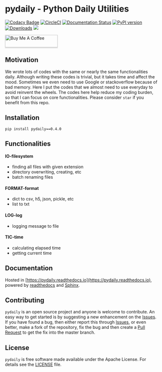 **pydaily - Python Daily Utilities**
============
[![Codacy Badge](https://api.codacy.com/project/badge/Grade/8e2dbb9defe6410793beed44f22783d2)](https://app.codacy.com/app/PingjunChen/pydaily?utm_source=github.com&utm_medium=referral&utm_content=PingjunChen/pydaily&utm_campaign=Badge_Grade_Dashboard)
[![CircleCI](https://circleci.com/gh/PingjunChen/pydaily.svg?style=svg)](https://circleci.com/gh/PingjunChen/pydaily)
[![Documentation Status](https://readthedocs.org/projects/pydaily/badge/?version=latest)](https://pydaily.readthedocs.io/en/latest/?badge=latest)
[![PyPI version](https://badge.fury.io/py/pydaily.svg)](https://badge.fury.io/py/pydaily)
[![Downloads](https://pepy.tech/badge/pydaily)](https://pepy.tech/project/pydaily)
![](https://img.shields.io/github/stars/PingjunChen/pydaily.svg)

<a href="https://www.buymeacoffee.com/3yEjAQG" target="_blank"><img src="https://www.buymeacoffee.com/assets/img/custom_images/orange_img.png" alt="Buy Me A Coffee" style="height: 41px !important;width: 174px !important;box-shadow: 0px 3px 2px 0px rgba(190, 190, 190, 0.5) !important;-webkit-box-shadow: 0px 3px 2px 0px rgba(190, 190, 190, 0.5) !important;" ></a>

Motivation
------------
We wrote lots of codes with the same or nearly the same functionalities daily. Although writing these codes is trivial, but it takes time and affect the mood. Sometimes we even need to use Google or stackoverflow because of bad memory. Here I put the codes that we almost need to use everyday to avoid reinvent the wheels. The codes here help reduce my coding burden, so that I can focus on core functionalities. Please consider `star` if you benefit from this repo.


Installation
------------
```alpha
pip install pydaily==0.4.0
```

Functionalities
------------

#### IO-filesystem
- finding all files with given extension
- directory overwriting, creating, etc
- batch renaming files

#### FORMAT-format
- dict to csv, h5, json, pickle, etc
- list to txt  

#### LOG-log
- logging message to file

#### TIC-time
- calculating elapsed time
- getting current time


Documentation
------------
Hosted in [https://pydaily.readthedocs.io](https://pydaily.readthedocs.io), powered by [readthedocs](https://readthedocs.org) and
[Sphinx](http://www.sphinx-doc.org).


Contributing
------------
``pydaily`` is an open source project and anyone is welcome to contribute. An easy way to get started is by suggesting a new enhancement on the [Issues](https://github.com/PingjunChen/pydaily/issues). If you have found a bug, then either report this through [Issues](https://github.com/PingjunChen/pydaily/issues), or even better, make a fork of the repository, fix the bug and then create a [Pull Request](https://github.com/PingjunChen/pydaily/pulls) to get the fix into the master branch.


License
------------
``pydaily`` is free software made available under the Apache License. For details see the [LICENSE](LICENSE) file.

